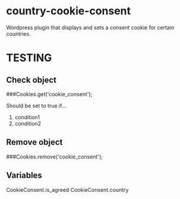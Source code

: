 # country-cookie-consent
Wordpress plugin that displays and sets a consent cookie for certain countries.

TESTING
=======

Check object
------------
###Cookies.get('cookie_consent');

Should be set to true if...
1. condition1
1. condition2

Remove object
-------------
###Cookies.remove('cookie_consent');

Variables
-------------
CookieConsent.is_agreed
CookieConsent.country